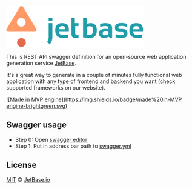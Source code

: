 [![JetBase](./static/img/logo-white-bcg.svg)](https://jetbase.io)

This is REST API swagger definition for an open-source web application generation service [JetBase](https://jetbase.io/).


It's a great way to generate in a couple of minutes fully functional web application with any type of frontend and backend you want (check supported frameworks on our website).


[![Made in MVP engine](https://img.shields.io/badge/made%20in-MVP engine-brightgreen.svg)](https://mvpngn.com/)



## Swagger usage

- Step 0: Open [swagger editor](https://petstore.swagger.io/)
- Step 1: Put in address bar path to [swagger.yml](https://raw.githubusercontent.com/jetbase-io/jetbase-swagger/master/swagger.yml)



## License

[MIT](https://opensource.org/licenses/MIT) &copy; [JetBase.io](https://jetbase.io)